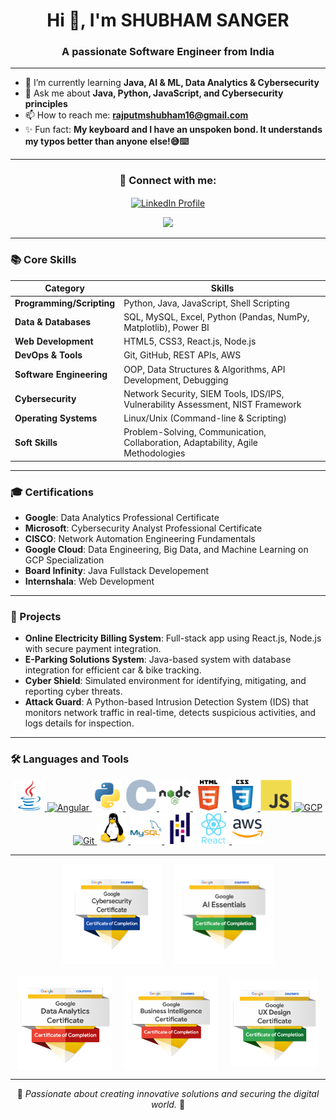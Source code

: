 <h1 align="center">Hi 👋, I'm SHUBHAM SANGER </h1>
<h3 align="center">A passionate Software Engineer from India</h3>

---

- 🌱 I’m currently learning **Java, AI & ML, Data Analytics & Cybersecurity**
- 💬 Ask me about **Java, Python, JavaScript, and Cybersecurity principles**
- 📫 How to reach me: **rajputmshubham16@gmail.com**
- ✨ Fun fact: **My keyboard and I have an unspoken bond. It understands my typos better than anyone else!😅⌨️**

---

<h3 align="center">🔗 Connect with me:</h3>
<p align="center">
  <a href="https://www.linkedin.com/in/shubhamsanger23/" target="_blank" rel="noopener noreferrer">
    <img align="center" src="https://raw.githubusercontent.com/rahuldkjain/github-profile-readme-generator/master/src/images/icons/Social/linked-in-alt.svg" alt="LinkedIn Profile" height="50" width="60"/>
  </a>
</p>

<p align="center">
  <img src="https://user-images.githubusercontent.com/55389276/140866485-8fb1c876-9a8f-4d6a-98dc-08c4981eaf70.gif" style="max-width: 130%; height: 250px;" />
</p>

---

### 📚 Core Skills

| Category                  | Skills                                                                                    |
| ------------------------- | ----------------------------------------------------------------------------------------- |
| **Programming/Scripting** | Python, Java, JavaScript, Shell Scripting                                                 |
| **Data & Databases** | SQL, MySQL, Excel, Python (Pandas, NumPy, Matplotlib), Power BI                  |
| **Web Development** | HTML5, CSS3, React.js, Node.js                                                            |
| **DevOps & Tools** | Git, GitHub, REST APIs, AWS                                                       |
| **Software Engineering** | OOP, Data Structures & Algorithms, API Development, Debugging      |
| **Cybersecurity** | Network Security, SIEM Tools, IDS/IPS, Vulnerability Assessment, NIST Framework           |
| **Operating Systems** | Linux/Unix (Command-line & Scripting)                                                     |
| **Soft Skills** | Problem-Solving, Communication, Collaboration, Adaptability, Agile Methodologies          |

---

### 🎓 Certifications

- **Google**: Data Analytics Professional Certificate
- **Microsoft**: Cybersecurity Analyst Professional Certificate
- **CISCO**: Network Automation Engineering Fundamentals
- **Google Cloud**: Data Engineering, Big Data, and Machine Learning on GCP Specialization
- **Board Infinity**: Java Fullstack Developement
- **Internshala**: Web Development

---

### 📅 Projects

- **Online Electricity Billing System**: Full-stack app using React.js, Node.js with secure payment integration.
- **E-Parking Solutions System**: Java-based system with database integration for efficient car & bike tracking.
- **Cyber Shield**: Simulated environment for identifying, mitigating, and reporting cyber threats.
- **Attack Guard**: A Python-based Intrusion Detection System (IDS) that monitors network traffic in real-time, detects suspicious activities, and logs details for inspection.

---

### 🛠️ Languages and Tools

<p align="center"> 
  <a href="https://www.java.com" target="_blank" rel="noreferrer"> <img src="https://raw.githubusercontent.com/devicons/devicon/master/icons/java/java-original.svg" alt="Java" width="50" height="50"/> </a>
  <a href="https://angular.io" target="_blank" rel="noreferrer"> <img src="https://angular.io/assets/images/logos/angular/angular.svg" alt="Angular" width="50" height="50"/> </a>
  <a href="https://www.python.org" target="_blank" rel="noreferrer"> <img src="https://raw.githubusercontent.com/devicons/devicon/master/icons/python/python-original.svg" alt="Python" width="50" height="50"/> </a>
  <a href="https://www.cprogramming.com/" target="_blank" rel="noreferrer"> <img src="https://raw.githubusercontent.com/devicons/devicon/master/icons/c/c-original.svg" alt="C" width="50" height="50"/> </a>
  <a href="https://nodejs.org" target="_blank" rel="noreferrer"> <img src="https://raw.githubusercontent.com/devicons/devicon/master/icons/nodejs/nodejs-original-wordmark.svg" alt="NodeJS" width="50" height="50"/> </a>
  <a href="https://www.w3.org/html/" target="_blank" rel="noreferrer"> <img src="https://raw.githubusercontent.com/devicons/devicon/master/icons/html5/html5-original-wordmark.svg" alt="HTML5" width="50" height="50"/> </a>
  <a href="https://www.w3schools.com/css/" target="_blank" rel="noreferrer"> <img src="https://raw.githubusercontent.com/devicons/devicon/master/icons/css3/css3-original-wordmark.svg" alt="CSS3" width="50" height="50"/> </a>
  <a href="https://developer.mozilla.org/en-US/docs/Web/JavaScript" target="_blank" rel="noreferrer"> <img src="https://raw.githubusercontent.com/devicons/devicon/master/icons/javascript/javascript-original.svg" alt="JavaScript" width="50" height="50"/> </a>
  <a href="https://cloud.google.com" target="_blank" rel="noreferrer"> <img src="https://www.vectorlogo.zone/logos/google_cloud/google_cloud-icon.svg" alt="GCP" width="50" height="50"/> </a>
  <a href="https://git-scm.com/" target="_blank" rel="noreferrer"> <img src="https://www.vectorlogo.zone/logos/git-scm/git-scm-icon.svg" alt="Git" width="50" height="50"/> </a>
  <a href="https://www.linux.org/" target="_blank" rel="noreferrer"> <img src="https://raw.githubusercontent.com/devicons/devicon/master/icons/linux/linux-original.svg" alt="Linux" width="50" height="50"/> </a>
  <a href="https://www.mysql.com/" target="_blank" rel="noreferrer"> <img src="https://raw.githubusercontent.com/devicons/devicon/master/icons/mysql/mysql-original-wordmark.svg" alt="MySQL" width="50" height="50"/> </a>
  <a href="https://pandas.pydata.org/" target="_blank" rel="noreferrer"> <img src="https://raw.githubusercontent.com/devicons/devicon/2ae2a900d2f041da66e950e4d48052658d850630/icons/pandas/pandas-original.svg" alt="Pandas" width="50" height="50"/></a>
  <a href="https://reactjs.org/" target="_blank" rel="noreferrer"> <img src="https://raw.githubusercontent.com/devicons/devicon/master/icons/react/react-original-wordmark.svg" alt="React" width="50" height="50"/> </a>
  <a href="https://aws.amazon.com" target="_blank" rel="noreferrer"> <img src="https://raw.githubusercontent.com/devicons/devicon/master/icons/amazonwebservices/amazonwebservices-original-wordmark.svg" alt="AWS" width="50" height="50"/> </a> 
</p>

---

<div align="center" style="display: flex; justify-content: center; align-items: center; flex-wrap: wrap; gap: 20px;">
  <img src="google-cybersecurity.png" alt="Google Cybersecurity Certificate" width="160" />
  <img src="google-ai-essentials.png" alt="Google AI Essentials Certificate" width="160" />
  <img src="google-data-analytics.png" alt="Google Data Analytics Certificate" width="150" />
  <img src="google-business-intelligence.png" alt="Google Business Intelligence Certificate" width="150" />
  <img src="google-ux-design.png" alt="Google UX Design Certificate" width="140" />
</div>

---

<p align="center">🌟 <i>Passionate about creating innovative solutions and securing the digital world.</i> 🌟</p>
